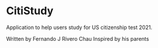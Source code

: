 # CitiStudy
Application to help users study for US citizenship test 2021.

Written by Fernando J Rivero Chau
Inspired by his parents
